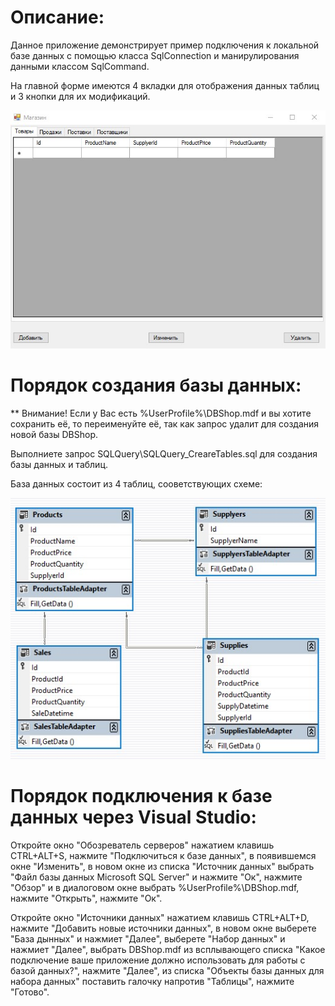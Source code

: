 ﻿# Описание:
Данное приложение демонстрирует пример подключения к локальной базе данных с помощью класса SqlConnection и манирулирования данными классом SqlCommand.

На главной форме имеются 4 вкладки для отображения данных таблиц и 3 кнопки для их модификаций.

![главная форма](/image/mainForm.jpg "text")

# Порядок создания базы данных:

** Внимание! Если у Вас есть %UserProfile%\DBShop.mdf и вы хотите сохранить её, то переименуйте её, так как запрос удалит для создания новой базы DBShop.

Выполниете запрос SQLQuery\SQLQuery_CreareTables.sql для создания базы данных и таблиц.

База данных состоит из 4 таблиц, сооветствующих схеме:

![схема](/image/scheme.jpg "text")

# Порядок подключения к базе данных через Visual Studio:

Откройте окно "Обозреватель серверов" нажатием клавишь CTRL+ALT+S, нажмите "Подключиться к базе данных", в появившемся окне "Изменить", в новом окне из 
списка "Источник данных" выбрать "Файл базы данных Microsoft SQL Server" и нажмите "Ок", нажмите "Обзор" и в диалоговом окне выбрать %UserProfile%\DBShop.mdf,
нажмите "Открыть", нажмите "Ок".

Откройте окно "Источники данных" нажатием клавишь CTRL+ALT+D, нажмите "Добавить новые источники данных", в новом окне выберете "База дынных" и нажмиет "Далее",
выберете "Набор данных" и нажмиет "Далее", выбрать DBShop.mdf из всплывающего списка "Какое подключение ваше приложение должно использовать для работы с базой
данных?", нажмите "Далее", из списка "Объекты базы данных для набора данных" поставить галочку напротив "Таблицы", нажмите "Готово".
